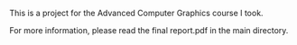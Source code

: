 This is a project for the Advanced Computer Graphics course I took. 

For more information, please read the final report.pdf in the main directory.
